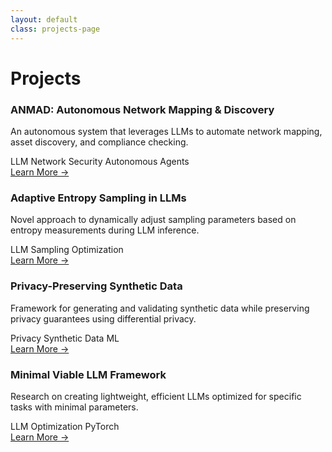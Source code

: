 ```yaml
---
layout: default
class: projects-page
---
```


# Projects

<div class="projects-grid">
  <div class="project-card">
    <canvas class="particles"></canvas>
    <div class="card-content">
      <h3>ANMAD: Autonomous Network Mapping & Discovery</h3>
      <p>An autonomous system that leverages LLMs to automate network mapping, asset discovery, and compliance checking.</p>
      <div class="project-tags">
        <span class="tag">LLM</span>
        <span class="tag">Network Security</span>
        <span class="tag">Autonomous Agents</span>
      </div>
      <a href="/projects/llm-mapper" class="project-link">Learn More →</a>
    </div>
  </div>

  <div class="project-card coming-soon">
    <canvas class="particles"></canvas>
    <div class="card-content">
      <h3>Adaptive Entropy Sampling in LLMs</h3>
      <p>Novel approach to dynamically adjust sampling parameters based on entropy measurements during LLM inference.</p>
      <div class="project-tags">
        <span class="tag">LLM</span>
        <span class="tag">Sampling</span>
        <span class="tag">Optimization</span>
      </div>
      <a href="#" class="project-link">Learn More →</a>
    </div>
  </div>

  <div class="project-card coming-soon">
    <canvas class="particles"></canvas>
    <div class="card-content">
      <h3>Privacy-Preserving Synthetic Data</h3>
      <p>Framework for generating and validating synthetic data while preserving privacy guarantees using differential privacy.</p>
      <div class="project-tags">
        <span class="tag">Privacy</span>
        <span class="tag">Synthetic Data</span>
        <span class="tag">ML</span>
      </div>
      <a href="#" class="project-link">Learn More →</a>
    </div>
  </div>

  <div class="project-card coming-soon">
    <canvas class="particles"></canvas>
    <div class="card-content">
      <h3>Minimal Viable LLM Framework</h3>
      <p>Research on creating lightweight, efficient LLMs optimized for specific tasks with minimal parameters.</p>
      <div class="project-tags">
        <span class="tag">LLM</span>
        <span class="tag">Optimization</span>
        <span class="tag">PyTorch</span>
      </div>
      <a href="#" class="project-link">Learn More →</a>
    </div>
  </div>
</div>

<script src="/assets/js/particles.js"></script>
